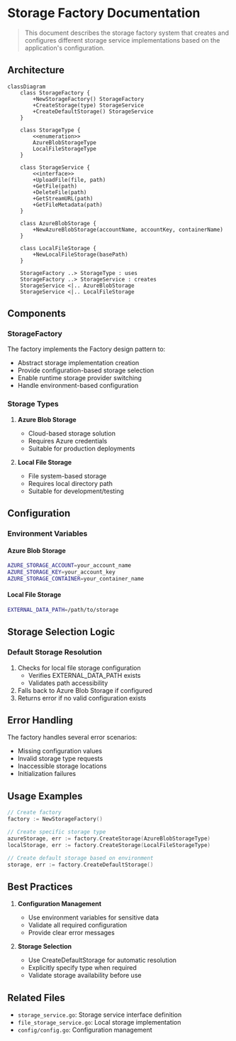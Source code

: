# Storage Factory Documentation

> This document describes the storage factory system that creates and configures different storage service implementations based on the application's configuration.

## Architecture

```mermaid
classDiagram
    class StorageFactory {
        +NewStorageFactory() StorageFactory
        +CreateStorage(type) StorageService
        +CreateDefaultStorage() StorageService
    }

    class StorageType {
        <<enumeration>>
        AzureBlobStorageType
        LocalFileStorageType
    }

    class StorageService {
        <<interface>>
        +UploadFile(file, path)
        +GetFile(path)
        +DeleteFile(path)
        +GetStreamURL(path)
        +GetFileMetadata(path)
    }

    class AzureBlobStorage {
        +NewAzureBlobStorage(accountName, accountKey, containerName)
    }

    class LocalFileStorage {
        +NewLocalFileStorage(basePath)
    }

    StorageFactory ..> StorageType : uses
    StorageFactory ..> StorageService : creates
    StorageService <|.. AzureBlobStorage
    StorageService <|.. LocalFileStorage
```

## Components

### StorageFactory

The factory implements the Factory design pattern to:

- Abstract storage implementation creation
- Provide configuration-based storage selection
- Enable runtime storage provider switching
- Handle environment-based configuration

### Storage Types

1. **Azure Blob Storage**

   - Cloud-based storage solution
   - Requires Azure credentials
   - Suitable for production deployments

2. **Local File Storage**
   - File system-based storage
   - Requires local directory path
   - Suitable for development/testing

## Configuration

### Environment Variables

#### Azure Blob Storage

```bash
AZURE_STORAGE_ACCOUNT=your_account_name
AZURE_STORAGE_KEY=your_account_key
AZURE_STORAGE_CONTAINER=your_container_name
```

#### Local File Storage

```bash
EXTERNAL_DATA_PATH=/path/to/storage
```

## Storage Selection Logic

### Default Storage Resolution

1. Checks for local file storage configuration
   - Verifies EXTERNAL_DATA_PATH exists
   - Validates path accessibility
2. Falls back to Azure Blob Storage if configured
3. Returns error if no valid configuration exists

## Error Handling

The factory handles several error scenarios:

- Missing configuration values
- Invalid storage type requests
- Inaccessible storage locations
- Initialization failures

## Usage Examples

```go
// Create factory
factory := NewStorageFactory()

// Create specific storage type
azureStorage, err := factory.CreateStorage(AzureBlobStorageType)
localStorage, err := factory.CreateStorage(LocalFileStorageType)

// Create default storage based on environment
storage, err := factory.CreateDefaultStorage()
```

## Best Practices

1. **Configuration Management**

   - Use environment variables for sensitive data
   - Validate all required configuration
   - Provide clear error messages

2. **Storage Selection**
   - Use CreateDefaultStorage for automatic resolution
   - Explicitly specify type when required
   - Validate storage availability before use

## Related Files

- `storage_service.go`: Storage service interface definition
- `file_storage_service.go`: Local storage implementation
- `config/config.go`: Configuration management
